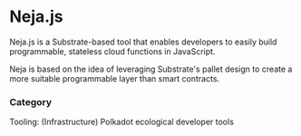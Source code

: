 # Neja.js

Neja.js is a Substrate-based tool that enables developers to easily build programmable, stateless cloud functions in JavaScript.

Neja is based on the idea of leveraging Substrate's pallet design to create a more suitable programmable layer than smart contracts.

### Category
Tooling: (Infrastructure) Polkadot ecological developer tools
